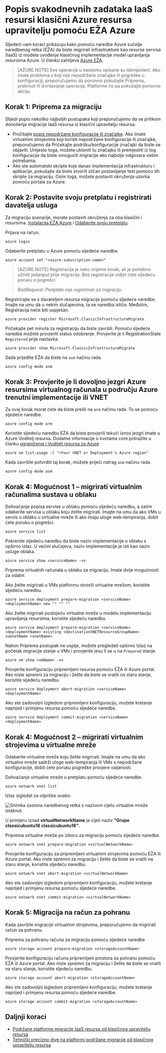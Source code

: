 <properties
    pageTitle="Migriranja resursi IaaS od klasičnog Azure resursa upravitelju pomoću Azure EŽA | Microsoft Azure"
    description="U ovom se članku objašnjavaju migracije podržane platforme resursa od klasičnog Azure resursa upravitelju pomoću EŽA Azure"
    services="virtual-machines-linux"
    documentationCenter=""
    authors="cynthn"
    manager="timlt"
    editor=""
    tags="azure-resource-manager"/>

<tags
    ms.service="virtual-machines-linux"
    ms.workload="infrastructure-services"
    ms.tgt_pltfrm="vm-linux"
    ms.devlang="na"
    ms.topic="article"
    ms.date="07/19/2016"
    ms.author="cynthn"/>

# <a name="migrate-iaas-resources-from-classic-to-azure-resource-manager-by-using-azure-cli"></a>Popis svakodnevnih zadataka IaaS resursi klasični Azure resursa upravitelju pomoću EŽA Azure

Sljedeći vam koraci prikazuju kako pomoću naredbe Azure sučelje naredbenog retka (EŽA) da biste migrirali infrastrukture kao resurse servisa (IaaS) iz modela uvođenje klasičnog implementacije model upravljanja resursima Azure. U članku zahtijeva [Azure EŽA](../xplat-cli-install.md).

>[AZURE.NOTE] Sve operacije u nastavku opisane su idempotent. Ako imate problema s koji nije nepodržane značajke ili pogreške u konfiguraciji, preporučujemo da ponovno pokušajte Priprema, prekinuti ili izvršavanje operacija. Platforme će pa pokušajte ponovno akciju.

## <a name="step-1-prepare-for-migration"></a>Korak 1: Priprema za migraciju

Slijedi popis nekoliko najboljih postupaka koji preporučujemo da se prilikom donošenja migracije IaaS resursa iz klasični upravitelju resursa:

- Pročitajte [popis nepodržane konfiguracije ili značajke](virtual-machines-windows-migration-classic-resource-manager.md). Ako imate virtualnim strojevima koji koristi nepodržane konfiguracije ili značajke, preporučujemo da Pričekajte podršku/konfiguracije značajki da biste se objaviti. Umjesto toga, možete ukloniti tu značajku ili premjestiti iz tog konfiguracije da biste omogućili migracije ako najbolje odgovara vašim potrebama.
-   Ako ste automatski skripte koje danas implementacija infrastrukturu i aplikacije, pokušajte da biste stvorili sličan postavljanje test pomoću tih skripte za migraciju. Osim toga, možete postaviti okruženja uzorka pomoću portala za Azure.

## <a name="step-2-set-your-subscription-and-register-the-provider"></a>Korak 2: Postavite svoju pretplatu i registrirati davatelja usluga

Za migraciju scenarije, morate postaviti okruženja za oba klasični i resursima. [Instalacija EŽA Azure](../xplat-cli-install.md) i [Odaberite svoju pretplatu](../xplat-cli-connect.md).

Prijava na račun.
    
    azure login

Odaberite pretplatu u Azure pomoću sljedeće naredbe.

    azure account set "<azure-subscription-name>"

>[AZURE.NOTE] Registracija je neko vrijeme korak, ali je potrebno učiniti jedanput prije migracije. Bez registracije vidjet ćete sljedeću poruku o pogrešci 

>   *BadRequest: Pretplate nije registriran za migraciju.* 

Registrirajte se s davateljem resursa migracije pomoću sljedeće naredbe. Imajte na umu da u nekim slučajevima, ta se naredba ističe. Međutim, Registracija neće biti uspješan.

    azure provider register Microsoft.ClassicInfrastructureMigrate

Pričekajte pet minuta za registraciju da biste završili. Pomoću sljedeće naredbe možete provjeriti status odobrenje. Provjerite je li RegistrationState `Registered` prije nastavka.

    azure provider show Microsoft.ClassicInfrastructureMigrate

Sada prijeđite EŽA da biste na `asm` načinu rada.

    azure config mode asm

## <a name="step-3-make-sure-you-have-enough-azure-resource-manager-virtual-machine-cores-in-the-azure-region-of-your-current-deployment-or-vnet"></a>Korak 3: Provjerite je li dovoljno jezgri Azure resursima virtualnog računala u području Azure trenutni implementacije ili VNET

Za ovaj korak morat ćete da biste prešli na `arm` načinu rada. To se pomoću sljedeće naredbe.

```
azure config mode arm
```

Koristite sljedeću naredbu EŽA da biste provjerili tekući iznos jezgri imate u Azure Voditelj resursa. Dodatne informacije o kvotama core potražite u članku [ograničenja i Voditelj resursa za Azure](../articles/azure-subscription-service-limits.md#limits-and-the-azure-resource-manager)

```
azure vm list-usage -l "<Your VNET or Deployment's Azure region"
```

Kada završite potvrditi taj korak, možete prijeći natrag `asm` načinu rada.

    azure config mode asm


## <a name="step-4-option-1---migrate-virtual-machines-in-a-cloud-service"></a>Korak 4: Mogućnost 1 – migrirati virtualnim računalima sustava u oblaku 

Dohvaćanje popisa servise u oblaku pomoću sljedeću naredbu, a zatim odaberite servisa u oblaku koju želite migrirati. Imajte na umu da ako VMs u servis u oblaku u virtualne mreže ili ako imaju uloge web-tempiranja, dobit ćete poruku o pogrešci.

    azure service list

Pokrenite sljedeću naredbu da biste naziv implementacije u oblaku s opširno izlaz. U većini slučajeva, naziv implementacije je isti kao naziv usluge oblaka.

    azure service show <serviceName> -vv

Priprema virtualnih računala u oblaku za migraciju. Imate dvije mogućnosti za odabir.

Ako želite migrirati u VMs platformu stvorili virtualne mrežom, koristite sljedeću naredbu.

    azure service deployment prepare-migration <serviceName> <deploymentName> new "" "" ""

Ako želite migrirati postojeću virtualne mreže u modelu implementaciju upravljanja resursima, koristite sljedeću naredbu.

    azure service deployment prepare-migration <serviceName> <deploymentName> existing <destinationVNETResourceGroupName> subnetName <vnetName>

Nakon Priprema postupak ne uspije, možete pregledati opširno Izlaz na početak migracije stanje u VMs i provjerite jesu li se u na `Prepared` stanje.

    azure vm show <vmName> -vv

Provjerite konfiguraciju pripremljeni resursa pomoću EŽA ili Azure portal. Ako niste spremni za migraciju i želite da biste se vratili na staru stanje, koristite sljedeću naredbu.

    azure service deployment abort-migration <serviceName> <deploymentName>

Ako ste zadovoljni izgledom pripremljeni konfiguraciju, možete kretanje naprijed i primjenu resursa pomoću sljedeće naredbe.

    azure service deployment commit-migration <serviceName> <deploymentName>


    
## <a name="step-4-option-2----migrate-virtual-machines-in-a-virtual-network"></a>Korak 4: Mogućnost 2 – migrirati virtualnim strojevima u virtualne mreže

Odaberite virtualne mreže koju želite migrirati. Imajte na umu da ako virtualne mreže sadrži uloge web-tempiranja ili VMs s nepodržane konfiguracije, dobit ćete poruku pogreške provjere valjanosti.

Dohvaćanje virtualne mreže u pretplatu pomoću sljedeće naredbe.

    azure network vnet list
    
Izlaz izgledat će otprilike ovako:

![Snimka zaslona naredbenog retka s nazivom cijelu virtualne mreže istaknut.](./media/virtual-machines-linux-cli-migration-classic-resource-manager/vnet.png)

U primjeru iznad **virtualNetworkName** je cijeli naziv **"Grupe classicubuntu16 classicubuntu16"**.

Priprema virtualne mreže po izboru za migraciju pomoću sljedeće naredbe.

    azure network vnet prepare-migration <virtualNetworkName>

Provjerite konfiguraciju za pripremljeni virtualnim strojevima pomoću EŽA ili Azure portal. Ako niste spremni za migraciju i želite da biste se vratili na staru stanje, koristite sljedeću naredbu.

    azure network vnet abort-migration <virtualNetworkName>

Ako ste zadovoljni izgledom pripremljeni konfiguraciju, možete kretanje naprijed i primjenu resursa pomoću sljedeće naredbe.

    azure network vnet commit-migration <virtualNetworkName>

## <a name="step-5-migrate-a-storage-account"></a>Korak 5: Migracija na račun za pohranu

Kada završite migracije virtualnim strojevima, preporučujemo da migrirati račun za pohranu.

Priprema za pohranu računa za migraciju pomoću sljedeće naredbe

    azure storage account prepare-migration <storageAccountName>

Provjerite konfiguraciju računa pripremljeni prostora za pohranu pomoću EŽA ili Azure portal. Ako niste spremni za migraciju i želite da biste se vratili na staru stanje, koristite sljedeću naredbu.

    azure storage account abort-migration <storageAccountName>

Ako ste zadovoljni izgledom pripremljeni konfiguraciju, možete kretanje naprijed i primjenu resursa pomoću sljedeće naredbe.

    azure storage account commit-migration <storageAccountName>

## <a name="next-steps"></a>Daljnji koraci

- [Podržane platforme migracije IaaS resursa od klasičnog upravitelju resursa](virtual-machines-windows-migration-classic-resource-manager.md)
- [Tehnički precizno dive na platformi podržane migracije od klasičnog upravitelju resursa](virtual-machines-windows-migration-classic-resource-manager-deep-dive.md)
